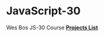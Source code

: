 # JavaScript-30
Wes Bos JS-30 Course
**<a href="https://kalki2706.github.io/JavaScript-30/" target="_blank">Projects List</a>**
